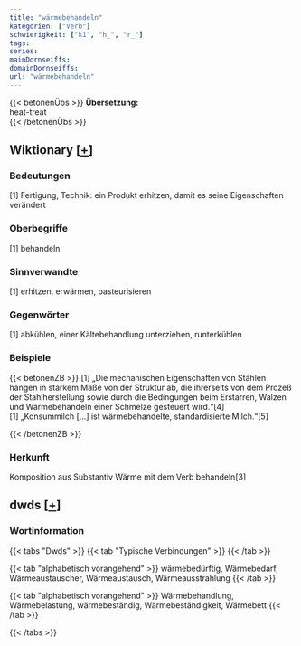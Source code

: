 ```yaml
---
title: "wärmebehandeln"
kategorien: ["Verb"]
schwierigkeit: ["k1", "h_", "r_"]
tags:
series:
mainDornseiffs:
domainDornseiffs:
url: "wärmebehandeln"
---
```


{{< betonenÜbs >}}
**Übersetzung:**  
heat-treat  
{{< /betonenÜbs >}}

## Wiktionary [[+](https://de.wiktionary.org/wiki/wärmebehandeln)]

### Bedeutungen
[1] Fertigung, Technik: ein Produkt erhitzen, damit es seine Eigenschaften verändert  

### Oberbegriffe
[1] behandeln  

### Sinnverwandte
[1] erhitzen, erwärmen, pasteurisieren  

### Gegenwörter
[1] abkühlen, einer Kältebehandlung unterziehen, runterkühlen  

### Beispiele
{{< betonenZB >}}
[1] „Die mechanischen Eigenschaften von Stählen hängen in starkem Maße von der Struktur ab, die ihrerseits von dem Prozeß der Stahlherstellung sowie durch die Bedingungen beim Erstarren, Walzen und Wärmebehandeln einer Schmelze gesteuert wird.“[4]  
[1] „Konsummilch […] ist wärmebehandelte, standardisierte Milch.“[5]  

{{< /betonenZB >}}
### Herkunft
Komposition aus Substantiv Wärme mit dem Verb behandeln[3]  



## dwds [[+](https://www.dwds.de/wb/wärmebehandeln)]

### Wortinformation
{{< tabs "Dwds" >}}
{{< tab "Typische Verbindungen" >}}
{{< /tab >}}

{{< tab "alphabetisch vorangehend" >}}
wärmebedürftig, Wärmebedarf, Wärmeaustauscher, Wärmeaustausch, Wärmeausstrahlung
{{< /tab >}}

{{< tab "alphabetisch vorangehend" >}}
Wärmebehandlung, Wärmebelastung, wärmebeständig, Wärmebeständigkeit, Wärmebett
{{< /tab >}}

{{< /tabs >}}

